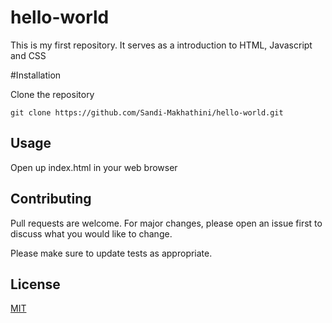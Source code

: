 # hello-world

This is my first repository. It serves as a introduction to HTML, Javascript and CSS

#Installation

Clone the repository

```
git clone https://github.com/Sandi-Makhathini/hello-world.git
```

## Usage

Open up index.html in your web browser

## Contributing

Pull requests are welcome. For major changes, please open an issue first to discuss what you would like to change.

Please make sure to update tests as appropriate.

## License

[MIT](https://choosealicense.com/licenses/mit/)
